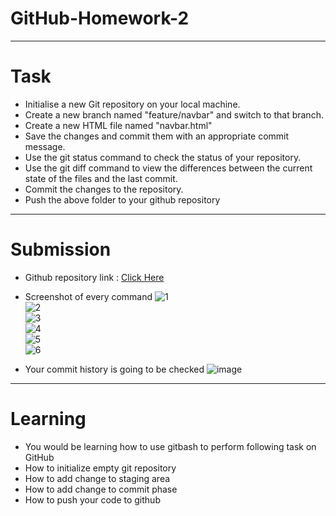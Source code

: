 # GitHub-Homework-2
---  
# Task    
- Initialise a new Git repository on your local machine.  
- Create a new branch named "feature/navbar" and switch to that branch.  
- Create a new HTML file named "navbar.html"  
- Save the changes and commit them with an appropriate commit message.  
- Use the git status command to check the status of your repository.  
- Use the git diff command to view the differences between the current state of the files and the last commit.  
- Commit the changes to the repository.  
- Push the above folder to your github repository  
---  
# Submission  
- Github repository link  : [Click Here](https://github.com/Abhishek-Sharma-007/GitHub-Homework-2.git)
- Screenshot of every command
  ![1](https://github.com/Abhishek-Sharma-007/GitHub-Homework-2/assets/84591804/b6bad2ac-ce57-488b-9464-daa1e3304f7b)  
  ![2](https://github.com/Abhishek-Sharma-007/GitHub-Homework-2/assets/84591804/5afd0530-1e44-4f70-bafc-13ef0c0a6c3f)  
  ![3](https://github.com/Abhishek-Sharma-007/GitHub-Homework-2/assets/84591804/6b33c59a-a555-499e-b208-0dfca287ba41)  
  ![4](https://github.com/Abhishek-Sharma-007/GitHub-Homework-2/assets/84591804/db4705a7-7dcc-4360-8010-85a67539b205)  
  ![5](https://github.com/Abhishek-Sharma-007/GitHub-Homework-2/assets/84591804/834e6417-cdee-414b-a334-cfb6aaa0950f)  
  ![6](https://github.com/Abhishek-Sharma-007/GitHub-Homework-2/assets/84591804/086e9899-d557-43ad-8587-c7532a05102b)  

- Your commit history is going to be checked
  ![image](https://github.com/Abhishek-Sharma-007/GitHub-Homework-2/assets/84591804/7eb98615-3d85-4953-859c-291c77d64da7)    

---  
# Learning  
- You would be learning how to use gitbash to perform following task on GitHub  
- How to initialize empty git repository   
- How to add change to staging area   
- How to add change to commit phase  
- How to push your code to github  
